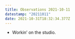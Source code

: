 ```yaml
---
title: Observations 2021-10-11
datestamp: "20211011"
date: 2021-10-31T18:32:34.377Z
---
```

- Workin’ on the studio.